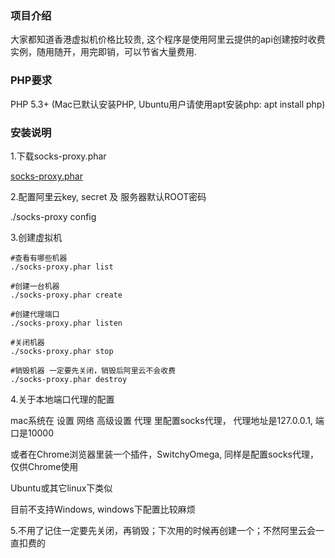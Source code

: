 ### 项目介绍

大家都知道香港虚拟机价格比较贵, 这个程序是使用阿里云提供的api创建按时收费实例，随用随开，用完即销，可以节省大量费用.

### PHP要求

PHP 5.3+ (Mac已默认安装PHP, Ubuntu用户请使用apt安装php: apt install php)

### 安装说明

1.下载socks-proxy.phar

[socks-proxy.phar](http://openpublic.oss-cn-shanghai.aliyuncs.com/2018/socks-proxy.phar)

2.配置阿里云key, secret 及 服务器默认ROOT密码

./socks-proxy config

3.创建虚拟机

```
#查看有哪些机器
./socks-proxy.phar list

#创建一台机器
./socks-proxy.phar create

#创建代理端口
./socks-proxy.phar listen

#关闭机器
./socks-proxy.phar stop

#销毁机器 一定要先关闭，销毁后阿里云不会收费
./socks-proxy.phar destroy
```

4.关于本地端口代理的配置

mac系统在 设置 网络 高级设置 代理 里配置socks代理， 代理地址是127.0.0.1, 端口是10000

或者在Chrome浏览器里装一个插件，SwitchyOmega, 同样是配置socks代理，仅供Chrome使用

Ubuntu或其它linux下类似

目前不支持Windows, windows下配置比较麻烦

5.不用了记住一定要先关闭，再销毁；下次用的时候再创建一个；不然阿里云会一直扣费的



